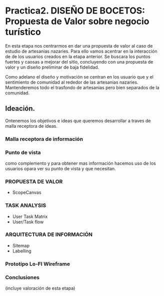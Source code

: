 # Practica2. DISEÑO DE BOCETOS: Propuesta de Valor sobre negocio turístico

En esta etapa nos centrarmos en dar una propuesta de valor al caso de estudio de artesanias nazaries. Para ello vamos acentrar en la interacción de de los usuarios creados en la etapa anterior. Se buscara los puntos fuertes y caosas a mejorar del sitio, concluyendo con una propuesta de valor y un diseño preliminar de baja fidelidad.

Como adelano el diseño y motivación se centran en los usuario que y el sentimiento de comunidad al rededor de las artesanias nazaries. Mantenderemos todo el trasfondo de artesanias pero bien separados de la comunidad.

## Ideación. 

Ontenemos los objetivos e ideas que queremos desarrollar a traves de malla receptora de ideas.

### Malla receptora de información

### Punto de vista

como complemento y para obtener mas información hacemos uso de los usuarios opara ver su punto de vista y que necesitan.


### PROPUESTA DE VALOR
* ScopeCanvas


### TASK ANALYSIS

* User Task Matrix 
* User/Task flow


### ARQUITECTURA DE INFORMACIÓN

* Sitemap 
* Labelling 


### Prototipo Lo-FI Wireframe 


### Conclusiones  
(incluye valoración de esta etapa)

